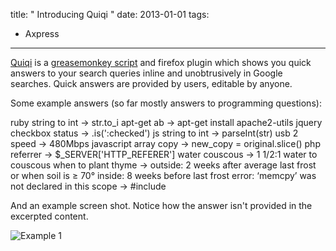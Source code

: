 title: " Introducing Quiqi "
date: 2013-01-01
tags:
- Axpress
---


[Quiqi](http://quiqi.org/) is a [greasemonkey script](http://userscripts.org/scripts/show/63868) and firefox plugin which shows you quick answers to your search queries inline and unobtrusively in Google searches. Quick answers are provided by users, editable by anyone.

Some example answers (so far mostly answers to programming questions):

ruby string to int -> str.to_i
apt-get ab -> apt-get install apache2-utils
jquery checkbox status -> .is(\':checked\')
js string to int -> parseInt(str)
usb 2 speed -> 480Mbps
javascript array copy -> new_copy = original.slice()
php referrer -> $_SERVER['HTTP_REFERER']
water couscous -> 1 1/2:1 water to couscous
when to plant thyme -> outside: 2 weeks after average last frost or when soil is &ge; 70&deg; inside: 8 weeks before last frost
error: &lsquo;memcpy&rsquo; was not declared in this scope -> #include </cstring>

And an example screen shot.  Notice how the answer isn't provided in the excerpted content.

![Example 1](/images/1.png)



